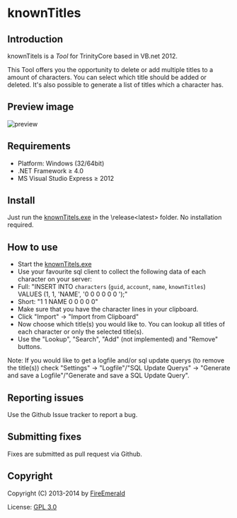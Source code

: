 ﻿# knownTitles

## Introduction

knownTitels is a *Tool* for TrinityCore based in VB.net 2012.

This Tool offers you the opportunity to delete or add multiple titles to a amount of characters.
You can select which title should be added or deleted. It's also possible to generate a list of titles which a character has.


## Preview image

![preview](http://fire-emerald.com/custom/github/knownTitles.jpg)


## Requirements

+ Platform: Windows (32/64bit)
+ .NET Framework ≥ 4.0
+ MS Visual Studio Express ≥ 2012


## Install

Just run the [knownTitels.exe](https://github.com/FireEmerald/knownTitles/raw/master/release/0.4.0/knownTitles.exe) in the \release\<latest> folder.
No installation required.


## How to use

- Start the [knownTitels.exe](https://github.com/FireEmerald/knownTitles/raw/master/release/0.4.0/knownTitles.exe)
- Use your favourite sql client to collect the following data of each character on your server:
- Full: "INSERT INTO `characters` (`guid`, `account`, `name`, `knownTitles`) VALUES (1, 1, 'NAME', '0 0 0 0 0 0 ');"
- Short: "1 1 NAME 0 0 0 0 0"
- Make sure that you have the character lines in your clipboard.
- Click "Import" -> "Import from Clipboard"
- Now choose which title(s) you would like to. You can lookup all titles of each character or only the selected title(s).
- Use the "Lookup", "Search", "Add" (not implemented) and "Remove" buttons.

Note: If you would like to get a logfile and/or sql update querys (to remove the title(s)) check "Settings" -> "Logfile"/"SQL Update Querys" -> "Generate and save a Logfile"/"Generate and save a SQL Update Query".


## Reporting issues

Use the Github Issue tracker to report a bug.


## Submitting fixes

Fixes are submitted as pull request via Github.


## Copyright

Copyright (C) 2013-2014 by [FireEmerald](https://github.com/FireEmerald)


License: [GPL 3.0](https://github.com/FireEmerald/knownTitles/blob/master/doc/GPL_3_0.txt)
